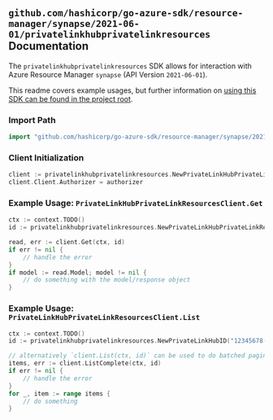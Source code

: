 
## `github.com/hashicorp/go-azure-sdk/resource-manager/synapse/2021-06-01/privatelinkhubprivatelinkresources` Documentation

The `privatelinkhubprivatelinkresources` SDK allows for interaction with Azure Resource Manager `synapse` (API Version `2021-06-01`).

This readme covers example usages, but further information on [using this SDK can be found in the project root](https://github.com/hashicorp/go-azure-sdk/tree/main/docs).

### Import Path

```go
import "github.com/hashicorp/go-azure-sdk/resource-manager/synapse/2021-06-01/privatelinkhubprivatelinkresources"
```


### Client Initialization

```go
client := privatelinkhubprivatelinkresources.NewPrivateLinkHubPrivateLinkResourcesClientWithBaseURI("https://management.azure.com")
client.Client.Authorizer = authorizer
```


### Example Usage: `PrivateLinkHubPrivateLinkResourcesClient.Get`

```go
ctx := context.TODO()
id := privatelinkhubprivatelinkresources.NewPrivateLinkHubPrivateLinkResourceID("12345678-1234-9876-4563-123456789012", "example-resource-group", "privateLinkHubValue", "privateLinkResourceValue")

read, err := client.Get(ctx, id)
if err != nil {
	// handle the error
}
if model := read.Model; model != nil {
	// do something with the model/response object
}
```


### Example Usage: `PrivateLinkHubPrivateLinkResourcesClient.List`

```go
ctx := context.TODO()
id := privatelinkhubprivatelinkresources.NewPrivateLinkHubID("12345678-1234-9876-4563-123456789012", "example-resource-group", "privateLinkHubValue")

// alternatively `client.List(ctx, id)` can be used to do batched pagination
items, err := client.ListComplete(ctx, id)
if err != nil {
	// handle the error
}
for _, item := range items {
	// do something
}
```
